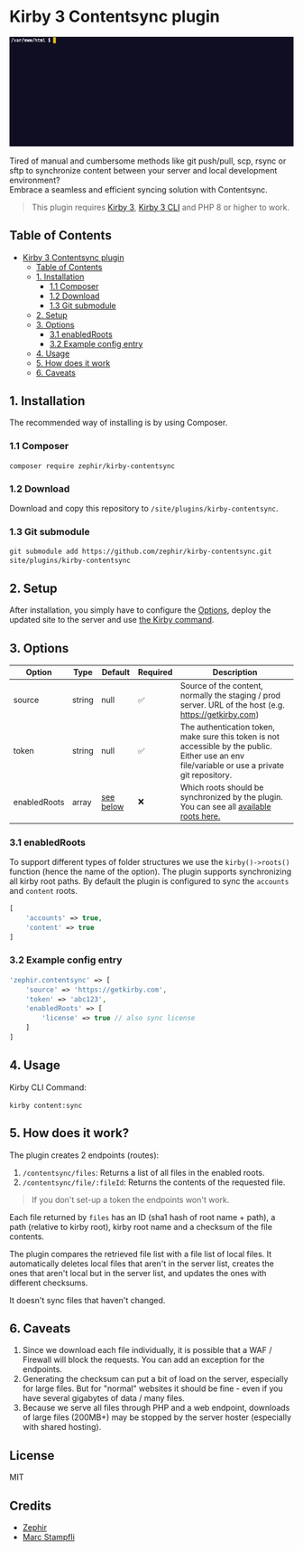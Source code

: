 # Kirby 3 Contentsync plugin

![cover](docs/content-sync.gif)

Tired of manual and cumbersome methods like git push/pull, scp, rsync or sftp to synchronize content between your server and local development environment?<br />
Embrace a seamless and efficient syncing solution with Contentsync.

> This plugin requires [Kirby 3](https://getkirby.com), [Kirby 3 CLI](https://github.com/getkirby/cli) and PHP 8 or higher to work.

## Table of Contents

- [Kirby 3 Contentsync plugin](#kirby-3-contentsync-plugin)
  - [Table of Contents](#table-of-contents)
  - [1. Installation](#1-installation)
    - [1.1 Composer](#11-composer)
    - [1.2 Download](#12-download)
    - [1.3 Git submodule](#13-git-submodule)
  - [2. Setup](#2-setup)
  - [3. Options](#3-options)
    - [3.1 enabledRoots](#31-enabledroots)
    - [3.2 Example config entry](#32-example-config-entry)
  - [4. Usage](#4-usage)
  - [5. How does it work](#5-how-does-it-work)
  - [6. Caveats](#6-caveats)

## 1. Installation

The recommended way of installing is by using Composer.

### 1.1 Composer

```
composer require zephir/kirby-contentsync
```

### 1.2 Download

Download and copy this repository to `/site/plugins/kirby-contentsync`.

### 1.3 Git submodule

```
git submodule add https://github.com/zephir/kirby-contentsync.git site/plugins/kirby-contentsync
```

## 2. Setup

After installation, you simply have to configure the [Options](#3-options), deploy the updated site to the server and use [the Kirby command](#4-usage).

## 3. Options

| Option       | Type   | Default                       | Required | Description                                                                                                                                                                          |
| ------------ | ------ | ----------------------------- | -------- | ------------------------------------------------------------------------------------------------------------------------------------------------------------------------------------ |
| source       | string | null                          | ✅       | Source of the content, normally the staging / prod server. URL of the host (e.g. https://getkirby.com)                                                                               |
| token        | string | null                          | ✅       | The authentication token, make sure this token is not accessible by the public. Either use an env file/variable or use a private git repository.                                     |
| enabledRoots | array  | [see below](#31-enabledroots) | ❌       | Which roots should be synchronized by the plugin. You can see all [available roots here.](https://getkirby.com/docs/guide/configuration#custom-folder-setup__all-configurable-roots) |

### 3.1 enabledRoots

To support different types of folder structures we use the `kirby()->roots()` function (hence the name of the option).
The plugin supports synchronizing all kirby root paths.
By default the plugin is configured to sync the `accounts` and `content` roots.

```php
[
    'accounts' => true,
    'content' => true
]
```

### 3.2 Example config entry

```php
'zephir.contentsync' => [
    'source' => 'https://getkirby.com',
    'token' => 'abc123',
    'enabledRoots' => [
        'license' => true // also sync license
    ]
]
```

## 4. Usage

Kirby CLI Command:

`kirby content:sync`

## 5. How does it work?

The plugin creates 2 endpoints (routes):

1. `/contentsync/files`: Returns a list of all files in the enabled roots.
2. `/contentsync/file/:fileId`: Returns the contents of the requested file.

> If you don't set-up a token the endpoints won't work.

Each file returned by `files` has an ID (sha1 hash of root name + path), a path (relative to kirby root), kirby root name and a checksum of the file contents.

The plugin compares the retrieved file list with a file list of local files. It automatically deletes local files that aren't in the server list, creates the ones that aren't local but in the server list, and updates the ones with different checksums.

It doesn't sync files that haven't changed.

## 6. Caveats

1. Since we download each file individually, it is possible that a WAF / Firewall will block the requests. You can add an exception for the endpoints.
2. Generating the checksum can put a bit of load on the server, especially for large files. But for "normal" websites it should be fine - even if you have several gigabytes of data / many files.
3. Because we serve all files through PHP and a web endpoint, downloads of large files (200MB+) may be stopped by the server hoster (especially with shared hosting).

## License

MIT

## Credits

- [Zephir](https://zephir.ch)
- [Marc Stampfli](https://github.com/themaaarc)
